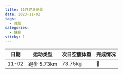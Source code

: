 ```yaml
---
title: 11月健身记录
date: 2023-11-02
tags:
  - 减脂
categories:
  - 健身
sticky: 1
---
```


| 日期  | 运动类型    | 次日空腹体重 | 完成情况 |
| ----- | ----------- | ------------ | -------- |
| 11-02 | 跑步 5.73km | 73.75kg      | :100:    |
